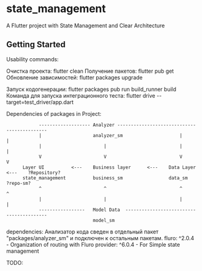 # state_management

A Flutter project with State Management and Clear Architecture

## Getting Started


Usability commands:

Очистка проекта: flutter clean
Получение пакетов: flutter pub get
Обновление зависимостей: flutter packages upgrade

Запуск кодогенерации: flutter packages pub run build_runner build
Команда для запуска интеграционного теста: flutter drive --target=test_driver/app.dart

Dependencies of packages in Project: 

                ------------------- Analyzer --------------------------------------------
                |                   analyzer_sm                     |                   |
                |                       |                           |                   |
                V                       V                           V                   V
          Layer UI          <---    Business layer      <---    Data Layer  <---    ?Repository?
          state_management          business_sm                 data_sm             ?repo-sm?
                ^                       ^                           ^                   ^
                |                       |                           |                   |
                -----------------   Model Data  -----------------------------------------
                                    model_sm

dependencies:
    Анализатор кода сведен в отдельный пакет "packages/analyzer_sm" и подключен к остальным пакетам.
    fluro: ^2.0.4       -   Organization of routing with Fluro
    provider: ^6.0.4    -   For Simple state management

TODO:

